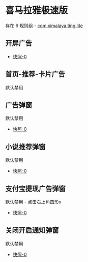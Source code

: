 # 喜马拉雅极速版

存在 6 规则组 - [com.ximalaya.ting.lite](/src/apps/com.ximalaya.ting.lite.ts)

## 开屏广告

- [快照-0](https://i.gkd.li/import/13197061)

## 首页-推荐-卡片广告

默认禁用

## 广告弹窗

默认禁用

- [快照-0](https://i.gkd.li/import/13218286)

## 小说推荐弹窗

默认禁用

- [快照-0](https://i.gkd.li/import/13229127)

## 支付宝提现广告弹窗

默认禁用 - 点击右上角圆形x

- [快照-0](https://i.gkd.li/import/13256447)

## 关闭开启通知弹窗

默认禁用

- [快照-0](https://i.gkd.li/import/13256505)
